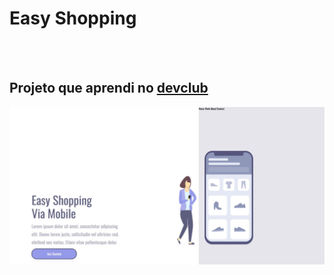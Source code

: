<h1>Easy Shopping</h1>
<br>
<br>
<h2>Projeto que aprendi no <a href="https://rodolfomori.com.br/devclub">devclub</a></h2>
<img src="https://raw.githubusercontent.com/MarcoGiovanelli7/Easy-shopping/70a80bf1d5ce0649aca400dcfdd1ea1985ba84f0/CSS/projeto%202/projeto%20easy.jpg" alt="imagem de destok">
<img src="https://raw.githubusercontent.com/MarcoGiovanelli7/Easy-shopping/33b7cff763ee521a3e6682b7a9e3206fbf980b8e/CSS/projeto%202/projeto%20easy%202.jpg" alt="imagem de celular>
